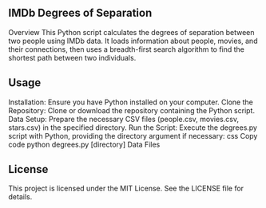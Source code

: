 ## IMDb Degrees of Separation
Overview
This Python script calculates the degrees of separation between two people using IMDb data. It loads information about people, movies, and their connections, then uses a breadth-first search algorithm to find the shortest path between two individuals.

## Usage
Installation: Ensure you have Python installed on your computer.
Clone the Repository: Clone or download the repository containing the Python script.
Data Setup: Prepare the necessary CSV files (people.csv, movies.csv, stars.csv) in the specified directory.
Run the Script: Execute the degrees.py script with Python, providing the directory argument if necessary:
css
Copy code
python degrees.py [directory]
Data Files

## License
This project is licensed under the MIT License. See the LICENSE file for details.
